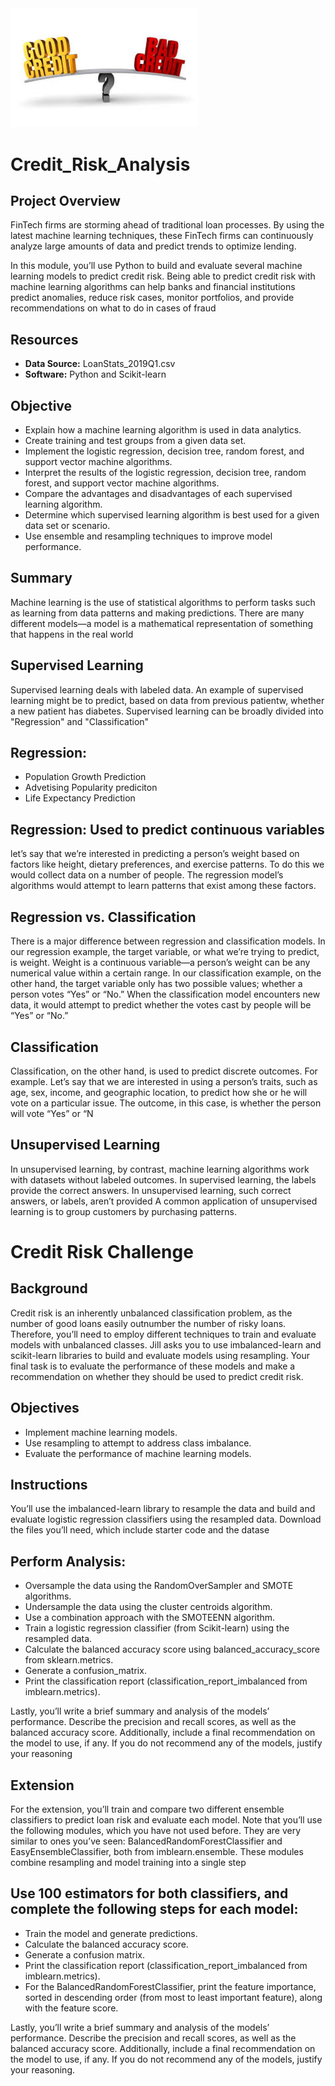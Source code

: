 <img src="credit_risk.jpg" alt="drawing" width="300"/>

# Credit_Risk_Analysis

## Project Overview
FinTech firms are storming ahead of traditional loan processes. By using the latest 
machine learning techniques, these FinTech firms can continuously analyze large 
amounts of data and predict trends to optimize lending.

In this module, you’ll use Python to build and evaluate several machine learning models
to predict credit risk. Being able to predict credit risk with machine learning 
algorithms can help banks and financial institutions predict anomalies, reduce risk 
cases, monitor portfolios, and provide recommendations on what to do in cases of fraud

## Resources
- **Data Source:** LoanStats_2019Q1.csv
- **Software:** Python and Scikit-learn 

## Objective
- Explain how a machine learning algorithm is used in data analytics.
- Create training and test groups from a given data set.
- Implement the logistic regression, decision tree, random forest, and support vector machine algorithms.
- Interpret the results of the logistic regression, decision tree, random forest, and support vector machine algorithms.
- Compare the advantages and disadvantages of each supervised learning algorithm.
- Determine which supervised learning algorithm is best used for a given data set or scenario.
- Use ensemble and resampling techniques to improve model performance.

## Summary
Machine learning is the use of statistical algorithms to perform tasks such as 
learning from data patterns and making predictions. There are many different models—a 
model is a mathematical representation of something that happens in the real world

## Supervised Learning
Supervised learning deals with labeled data. An example of supervised learning might 
be to predict, based on data from previous patientw, whether a new patient has diabetes.
Supervised learning can be broadly divided into "Regression" and "Classification"

## Regression:
- Population Growth Prediction
- Advetising Popularity prediciton
- Life Expectancy Prediction

## Regression: Used to predict continuous variables
let’s say that we’re interested in predicting a person’s weight based on factors like 
height, dietary preferences, and exercise patterns. To do this we would collect data on
a number of people. The regression model’s algorithms would attempt to learn 
patterns that exist among these factors.

## Regression vs. Classification
There is a major difference between regression and classification models. 
In our regression example, the target variable, or what we’re trying to predict, 
is weight. Weight is a continuous variable—a person’s weight can be any numerical 
value within a certain range. In our classification example, on the other hand, 
the target variable only has two possible values; whether a person votes “Yes” or “No.” 
When the classification model encounters new data, it would attempt to predict 
whether the votes cast by people will be “Yes” or “No.”

## Classification
Classification, on the other hand, is used to predict discrete outcomes. 
For example. Let’s say that we are interested in using a person’s traits, such as age, 
sex, income, and geographic location, to predict how she or he will vote on a particular issue. 
The outcome, in this case, is whether the person will vote “Yes” or “N

## Unsupervised Learning
In unsupervised learning, by contrast, machine learning algorithms work with datasets 
without labeled outcomes. In supervised learning, the labels provide the correct answers. 
In unsupervised learning, such correct answers, or labels, aren’t provided
A common application of unsupervised learning is to group customers by purchasing patterns.

# Credit Risk Challenge

## Background
Credit risk is an inherently unbalanced classification problem, as the number of good loans easily outnumber the number of risky loans. Therefore, you’ll need to employ different techniques to train and evaluate models with unbalanced classes. Jill asks you to use imbalanced-learn and scikit-learn libraries to build and evaluate models using resampling. Your final task is to evaluate the performance of these models and make a recommendation on whether they should be used to predict credit risk.

## Objectives
- Implement machine learning models.
- Use resampling to attempt to address class imbalance.
- Evaluate the performance of machine learning models.

## Instructions
You’ll use the imbalanced-learn library to resample the data and build and evaluate logistic regression classifiers using the resampled data. Download the files you’ll need, which include starter code and the datase

## Perform Analysis:
- Oversample the data using the RandomOverSampler and SMOTE algorithms.
- Undersample the data using the cluster centroids algorithm.
- Use a combination approach with the SMOTEENN algorithm.
- Train a logistic regression classifier (from Scikit-learn) using the resampled data.
- Calculate the balanced accuracy score using balanced_accuracy_score from sklearn.metrics.
- Generate a confusion_matrix.
- Print the classification report (classification_report_imbalanced from imblearn.metrics).

Lastly, you’ll write a brief summary and analysis of the models’ performance. Describe the precision and recall scores, as well as the balanced accuracy score. Additionally, include a final recommendation on the model to use, if any. If you do not recommend any of the models, justify your reasoning

## Extension
For the extension, you’ll train and compare two different ensemble classifiers to predict loan risk and evaluate each model. Note that you’ll use the following modules, which you have not used before. They are very similar to ones you’ve seen: BalancedRandomForestClassifier and EasyEnsembleClassifier, both from imblearn.ensemble. These modules combine resampling and model training into a single step

## Use 100 estimators for both classifiers, and complete the following steps for each model:
- Train the model and generate predictions.
- Calculate the balanced accuracy score.
- Generate a confusion matrix.
- Print the classification report (classification_report_imbalanced from imblearn.metrics).
- For the BalancedRandomForestClassifier, print the feature importance, sorted in descending order (from most to least important  feature), along with the feature score.

Lastly, you’ll write a brief summary and analysis of the models’ performance. Describe the precision and recall scores, as well as the balanced accuracy score. Additionally, include a final recommendation on the model to use, if any. If you do not recommend any of the models, justify your reasoning.

